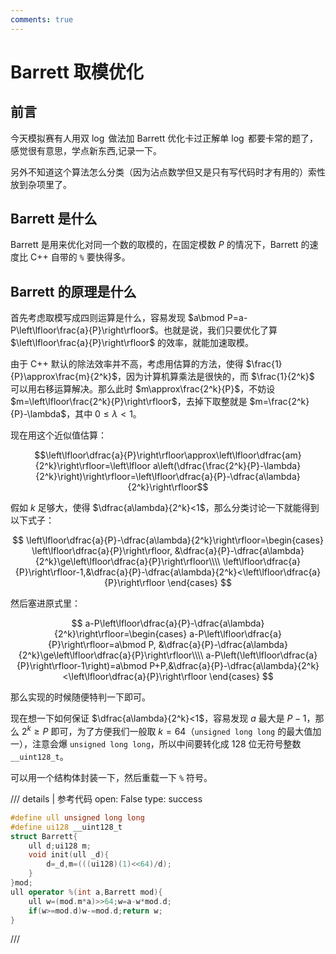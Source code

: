 ```yaml
---
comments: true
---
```


# Barrett 取模优化

## 前言

今天模拟赛有人用双 $\log$ 做法加 Barrett 优化卡过正解单 $\log$ 都要卡常的题了，感觉很有意思，学点新东西,记录一下。

另外不知道这个算法怎么分类（因为沾点数学但又是只有写代码时才有用的）索性放到杂项里了。

## Barrett 是什么

Barrett 是用来优化对同一个数的取模的，在固定模数 $P$ 的情况下，Barrett 的速度比 C++ 自带的 `%` 要快得多。

## Barrett 的原理是什么

首先考虑取模写成四则运算是什么，容易发现 $a\bmod P=a-P\left\lfloor\frac{a}{P}\right\rfloor$。也就是说，我们只要优化了算 $\left\lfloor\frac{a}{P}\right\rfloor$ 的效率，就能加速取模。

由于 C++ 默认的除法效率并不高，考虑用估算的方法，使得 $\frac{1}{P}\approx\frac{m}{2^k}$，因为计算机算乘法是很快的，而 $\frac{1}{2^k}$ 可以用右移运算解决。那么此时 $m\approx\frac{2^k}{P}$，不妨设 $m=\left\lfloor\frac{2^k}{P}\right\rfloor$，去掉下取整就是 $m=\frac{2^k}{P}-\lambda$，其中 $0\le \lambda<1$。

现在用这个近似值估算：

$$\left\lfloor\dfrac{a}{P}\right\rfloor\approx\left\lfloor\dfrac{am}{2^k}\right\rfloor=\left\lfloor a\left(\dfrac{\frac{2^k}{P}-\lambda}{2^k}\right)\right\rfloor=\left\lfloor\dfrac{a}{P}-\dfrac{a\lambda}{2^k}\right\rfloor$$

假如 $k$ 足够大，使得 $\dfrac{a\lambda}{2^k}<1$，那么分类讨论一下就能得到以下式子：

$$
\left\lfloor\dfrac{a}{P}-\dfrac{a\lambda}{2^k}\right\rfloor=\begin{cases}
\left\lfloor\dfrac{a}{P}\right\rfloor, &\dfrac{a}{P}-\dfrac{a\lambda}{2^k}\ge\left\lfloor\dfrac{a}{P}\right\rfloor\\\\
\left\lfloor\dfrac{a}{P}\right\rfloor-1,&\dfrac{a}{P}-\dfrac{a\lambda}{2^k}<\left\lfloor\dfrac{a}{P}\right\rfloor
\end{cases}
$$

然后塞进原式里：

$$
a-P\left\lfloor\dfrac{a}{P}-\dfrac{a\lambda}{2^k}\right\rfloor=\begin{cases}
a-P\left\lfloor\dfrac{a}{P}\right\rfloor=a\bmod P, &\dfrac{a}{P}-\dfrac{a\lambda}{2^k}\ge\left\lfloor\dfrac{a}{P}\right\rfloor\\\\
a-P\left(\left\lfloor\dfrac{a}{P}\right\rfloor-1\right)=a\bmod P+P,&\dfrac{a}{P}-\dfrac{a\lambda}{2^k}<\left\lfloor\dfrac{a}{P}\right\rfloor
\end{cases}
$$

那么实现的时候随便特判一下即可。

现在想一下如何保证 $\dfrac{a\lambda}{2^k}<1$，容易发现 $a$ 最大是 $P-1$，那么 $2^k\ge P$ 即可，为了方便我们一般取 $k=64$（`unsigned long long` 的最大值加一），注意会爆 `unsigned long long`，所以中间要转化成 128 位无符号整数 `__uint128_t`。

可以用一个结构体封装一下，然后重载一下 `%` 符号。

/// details | 参考代码
    open: False
    type: success

```cpp
#define ull unsigned long long 
#define ui128 __uint128_t
struct Barrett{
    ull d;ui128 m;
    void init(ull _d){
        d=_d,m=(((ui128)(1)<<64)/d);
    }
}mod;
ull operator %(int a,Barrett mod){
    ull w=(mod.m*a)>>64;w=a-w*mod.d;
    if(w>=mod.d)w-=mod.d;return w;
}
```

///